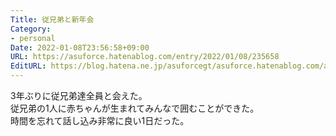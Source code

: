 ```yaml
---
Title: 従兄弟と新年会
Category:
- personal
Date: 2022-01-08T23:56:58+09:00
URL: https://asuforce.hatenablog.com/entry/2022/01/08/235658
EditURL: https://blog.hatena.ne.jp/asuforcegt/asuforce.hatenablog.com/atom/entry/13574176438050769554
---
```


3年ぶりに従兄弟達全員と会えた。  
従兄弟の1人に赤ちゃんが生まれてみんなで囲むことができた。  
時間を忘れて話し込み非常に良い1日だった。

